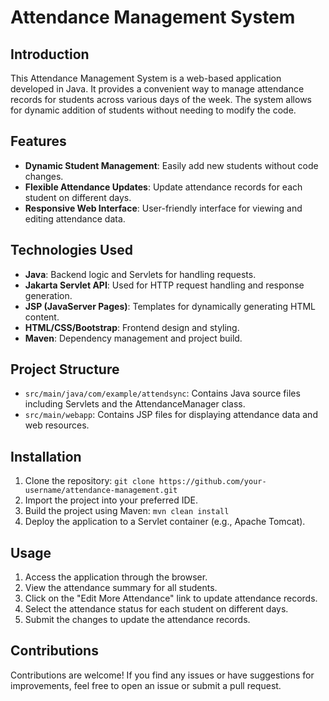 # Attendance Management System

## Introduction

This Attendance Management System is a web-based application developed in Java. It provides a convenient way to manage attendance records for students across various days of the week. The system allows for dynamic addition of students without needing to modify the code.

## Features

- **Dynamic Student Management**: Easily add new students without code changes.
- **Flexible Attendance Updates**: Update attendance records for each student on different days.
- **Responsive Web Interface**: User-friendly interface for viewing and editing attendance data.

## Technologies Used

- **Java**: Backend logic and Servlets for handling requests.
- **Jakarta Servlet API**: Used for HTTP request handling and response generation.
- **JSP (JavaServer Pages)**: Templates for dynamically generating HTML content.
- **HTML/CSS/Bootstrap**: Frontend design and styling.
- **Maven**: Dependency management and project build.

## Project Structure

- `src/main/java/com/example/attendsync`: Contains Java source files including Servlets and the AttendanceManager class.
- `src/main/webapp`: Contains JSP files for displaying attendance data and web resources.

## Installation

1. Clone the repository: `git clone https://github.com/your-username/attendance-management.git`
2. Import the project into your preferred IDE.
3. Build the project using Maven: `mvn clean install`
4. Deploy the application to a Servlet container (e.g., Apache Tomcat).

## Usage

1. Access the application through the browser.
2. View the attendance summary for all students.
3. Click on the "Edit More Attendance" link to update attendance records.
4. Select the attendance status for each student on different days.
5. Submit the changes to update the attendance records.

## Contributions

Contributions are welcome! If you find any issues or have suggestions for improvements, feel free to open an issue or submit a pull request.

